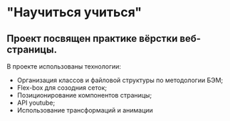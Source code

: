 # **"Научиться учиться"**

## Проект посвящен практике вёрстки веб-страницы.


В проекте использованы технологии: 

* Организация классов и файловой структуры по методологии БЭМ;
* Flex-box для созодния сеток;
* Позиционирование компонентов страницы;
* API youtube;
* Использование трансформаций и анимации
